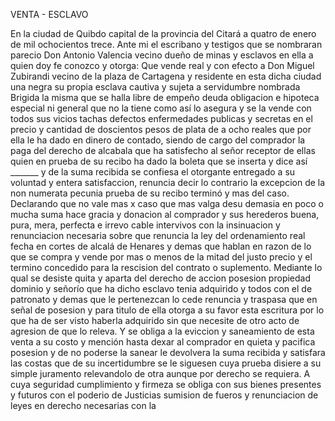 VENTA - ESCLAVO

En la ciudad de Quibdo capital de la provincia del Citará a quatro de enero de mil ochocientos trece. Ante mi el escribano y testigos que se nombraran parecio Don Antonio Valencia vecino dueño de minas y esclavos en ella a quien doy fe conozco y otorga: Que vende real y con efecto a Don Miguel Zubirandi vecino de la plaza de Cartagena y residente en esta dicha ciudad una negra su propia esclava cautiva y sujeta a servidumbre nombrada Brigida la misma que se halla libre de empeño deuda obligacion e hipoteca especial ni general que no la tiene como así lo asegura y se la vende con todos sus vicios tachas defectos enfermedades publicas y secretas en el precio y cantidad de doscientos pesos de plata de a ocho reales que por ella le ha dado en dinero de contado, siendo de cargo del comprador la paga del derecho de alcabala que ha satisfecho al señor receptor de ellas quien en prueba de su recibo ha dado la boleta que se inserta y dice así _______ y de la suma recibida se confiesa el otorgante entregado a su voluntad y entera satisfaccion, renuncia decir lo contrario la excepcion de la non numerata pecunia prueba de su recibo terminó y mas del caso. Declarando que no vale mas x caso que mas valga desu demasia en poco o mucha suma hace gracia y donacion al comprador y sus herederos buena, pura, mera, perfecta e irrevo cable intervivos con la insinuacion y renunciacion necesaria sobre que renuncia la ley del ordenamiento real fecha en cortes de alcalá de Henares y demas que hablan en razon de lo que se compra y vende por mas o menos de la mitad del justo precio y el termino concedido para la rescision del contrato o suplemento. Mediante lo qual se desiste quita y aparta del derecho de accion posesion propiedad dominio y señorío que ha dicho esclavo tenia adquirido y todos con el de patronato y demas que le pertenezcan lo cede renuncia y traspasa que en señal de posesion y para titulo de ella otorga a su favor esta escritura por lo que ha de ser visto haberla adquirido sin que necesite de otro acto de agresion de que lo releva. Y se obliga a la eviccion y saneamiento de esta venta a su costo y mención hasta dexar al comprador en quieta y pacifica posesion y de no poderse la sanear le devolvera la suma recibida y satisfara las costas que de su incertidumbre se le siguesen cuya prueba disiere a su simple juramento relevandolo de otra aunque por derecho se requiera. A cuya seguridad cumplimiento y firmeza se obliga con sus bienes presentes y futuros con el poderio de Justicias sumision de fueros y renunciacion de leyes en derecho necesarias con la